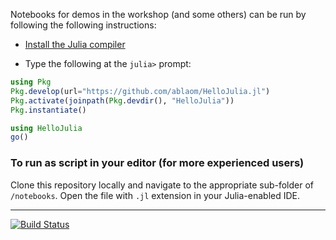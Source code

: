 Notebooks for demos in the workshop (and some others) can be run by
following the following instructions:

- [Install the Julia compiler](FIRST_STEPS.md)

- Type the following at the `julia>` prompt:

```julia
using Pkg
Pkg.develop(url="https://github.com/ablaom/HelloJulia.jl")
Pkg.activate(joinpath(Pkg.devdir(), "HelloJulia"))
Pkg.instantiate()

using HelloJulia
go()
```


### To run as script in your editor (for more experienced users)

Clone this repository locally and navigate to the appropriate sub-folder of
`/notebooks`. Open the file with `.jl` extension in your Julia-enabled
IDE.

---

[![Build Status](https://github.com/ablaom/HelloJulia.jl/workflows/CI/badge.svg)](https://github.com/ablaom/HelloJulia.jl/actions) 

